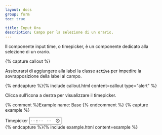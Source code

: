 ```yaml
---
layout: docs
group: form
toc: true

title: Input Ora
description: Campo per la selezione di un orario.
---
```


Il componente input time, o timepicker, è un componente dedicato alla selezione di un orario.

{% capture callout %}

Assicurarsi di aggiungere alla label la classe **`active`** per impedire la sovrapposizione della label al campo.

{% endcapture %}{% include callout.html content=callout type="alert" %}

Clicca sull’icona a destra per visualizzare il timepicker.

{% comment %}Example name: Base {% endcomment %}
{% capture example %}
<div class="form-group">
  <label class="active" for="timeStandard">Timepicker</label>
  <input class="form-control" id="timeStandard" type="time">
</div>
{% endcapture %}{% include example.html content=example %}

